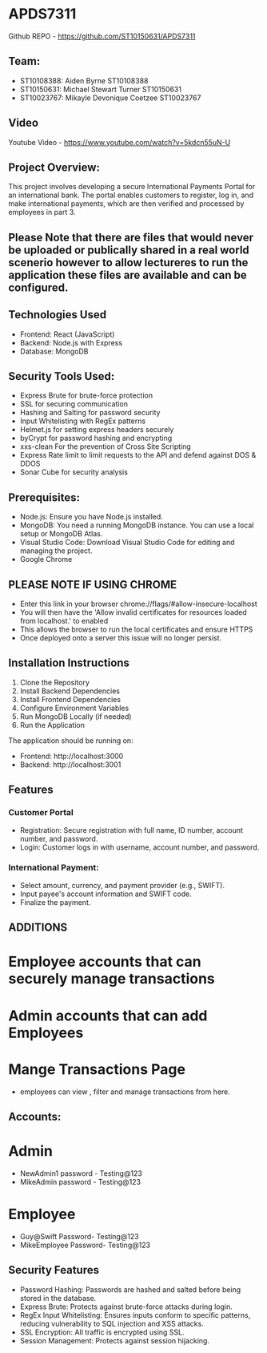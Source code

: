 # APDS7311 

Github REPO - https://github.com/ST10150631/APDS7311

## Team:

- ST10108388: Aiden Byrne ST10108388
- ST10150631: Michael Stewart Turner ST10150631
- ST10023767: Mikayle Devonique Coetzee ST10023767

## Video 
Youtube Video -  https://www.youtube.com/watch?v=5kdcn55uN-U

## Project Overview:
This project involves developing a secure International Payments Portal for an international bank. The portal enables customers to register, log in, and make international payments, which are then verified and processed by employees in part 3.

## Please Note that there are files that would never be uploaded or publically shared in a real world scenerio however to allow lectureres to run the application these files are available and can be configured.

## Technologies Used
- Frontend: React (JavaScript)
- Backend: Node.js with Express
- Database: MongoDB

## Security Tools Used:
- Express Brute for brute-force protection
- SSL for securing communication
- Hashing and Salting for password security
- Input Whitelisting with RegEx patterns
- Helmet.js for setting express headers securely
- byCrypt for password hashing and encrypting
- xxs-clean For the prevention of Cross Site Scripting
- Express Rate limit to limit requests to the API and defend against DOS & DDOS
- Sonar Cube for security analysis

## Prerequisites:
- Node.js: Ensure you have Node.js installed.
- MongoDB: You need a running MongoDB instance. You can use a local setup or MongoDB Atlas.
- Visual Studio Code: Download Visual Studio Code for editing and managing the project.
- Google Chrome

## PLEASE NOTE IF USING CHROME

- Enter this link in your browser  chrome://flags/#allow-insecure-localhost
- You will then have the 'Allow invalid certificates for resources loaded from localhost.' to enabled
- This allows the browser to run the local certificates and ensure HTTPS
- Once deployed onto a server this issue will no longer persist.


## Installation Instructions
1. Clone the Repository
2. Install Backend Dependencies 
3. Install Frontend Dependencies 
4. Configure Environment Variables
5. Run MongoDB Locally (if needed)
6. Run the Application

The application should be running on:
- Frontend: http://localhost:3000
- Backend: http://localhost:3001

## Features

### Customer Portal
- Registration: Secure registration with full name, ID number, account number, and password.
- Login: Customer logs in with username, account number, and password.
### International Payment:
- Select amount, currency, and payment provider (e.g., SWIFT).
- Input payee's account information and SWIFT code.
- Finalize the payment.

## ADDITIONS

# Employee accounts that can securely manage transactions 

# Admin accounts that can add Employees 

# Mange Transactions Page 
- employees can view , filter and manage transactions from here.

## Accounts: 
# Admin 
-  NewAdmin1   password - Testing@123
-  MikeAdmin   password - Testing@123


# Employee 
-  Guy@Swift     Password- Testing@123
-  MikeEmployee     Password- Testing@123

## Security Features
- Password Hashing: Passwords are hashed and salted before being stored in the database.
- Express Brute: Protects against brute-force attacks during login.
- RegEx Input Whitelisting: Ensures inputs conform to specific patterns, reducing vulnerability to SQL injection and XSS attacks.
- SSL Encryption: All traffic is encrypted using SSL.
- Session Management: Protects against session hijacking.


